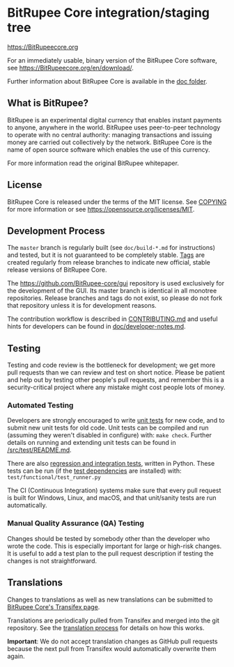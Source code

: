 BitRupee Core integration/staging tree
=====================================

https://BitRupeecore.org

For an immediately usable, binary version of the BitRupee Core software, see
https://BitRupeecore.org/en/download/.

Further information about BitRupee Core is available in the [doc folder](/doc).

What is BitRupee?
----------------

BitRupee is an experimental digital currency that enables instant payments to
anyone, anywhere in the world. BitRupee uses peer-to-peer technology to operate
with no central authority: managing transactions and issuing money are carried
out collectively by the network. BitRupee Core is the name of open source
software which enables the use of this currency.

For more information read the original BitRupee whitepaper.

License
-------

BitRupee Core is released under the terms of the MIT license. See [COPYING](COPYING) for more
information or see https://opensource.org/licenses/MIT.

Development Process
-------------------

The `master` branch is regularly built (see `doc/build-*.md` for instructions) and tested, but it is not guaranteed to be
completely stable. [Tags](https://github.com/BitRupee/BitRupee/tags) are created
regularly from release branches to indicate new official, stable release versions of BitRupee Core.

The https://github.com/BitRupee-core/gui repository is used exclusively for the
development of the GUI. Its master branch is identical in all monotree
repositories. Release branches and tags do not exist, so please do not fork
that repository unless it is for development reasons.

The contribution workflow is described in [CONTRIBUTING.md](CONTRIBUTING.md)
and useful hints for developers can be found in [doc/developer-notes.md](doc/developer-notes.md).

Testing
-------

Testing and code review is the bottleneck for development; we get more pull
requests than we can review and test on short notice. Please be patient and help out by testing
other people's pull requests, and remember this is a security-critical project where any mistake might cost people
lots of money.

### Automated Testing

Developers are strongly encouraged to write [unit tests](src/test/README.md) for new code, and to
submit new unit tests for old code. Unit tests can be compiled and run
(assuming they weren't disabled in configure) with: `make check`. Further details on running
and extending unit tests can be found in [/src/test/README.md](/src/test/README.md).

There are also [regression and integration tests](/test), written
in Python.
These tests can be run (if the [test dependencies](/test) are installed) with: `test/functional/test_runner.py`

The CI (Continuous Integration) systems make sure that every pull request is built for Windows, Linux, and macOS,
and that unit/sanity tests are run automatically.

### Manual Quality Assurance (QA) Testing

Changes should be tested by somebody other than the developer who wrote the
code. This is especially important for large or high-risk changes. It is useful
to add a test plan to the pull request description if testing the changes is
not straightforward.

Translations
------------

Changes to translations as well as new translations can be submitted to
[BitRupee Core's Transifex page](https://www.transifex.com/BitRupee/BitRupee/).

Translations are periodically pulled from Transifex and merged into the git repository. See the
[translation process](doc/translation_process.md) for details on how this works.

**Important**: We do not accept translation changes as GitHub pull requests because the next
pull from Transifex would automatically overwrite them again.

